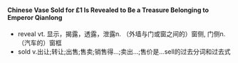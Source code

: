 #### Chinese Vase Sold for £1 Is Revealed to Be a Treasure Belonging to Emperor Qianlong ####
- reveal vt. 显示，揭露，透露，泄露n. （外墙与门或窗之间的）窗侧, 门侧n. （汽车的）窗框
- sold v.出让;转让;出售;售卖;销售得…;卖出…;售价是…sell的过去分词和过去式